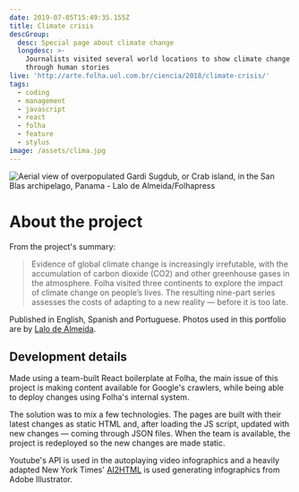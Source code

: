 ```yaml
---
date: 2019-07-05T15:49:35.155Z
title: Climate crisis
descGroup:
  desc: Special page about climate change
  longdesc: >-
    Journalists visited several world locations to show climate change impact
    through human stories
live: 'http://arte.folha.uol.com.br/ciencia/2018/climate-crisis/'
tags:
  - coding
  - management
  - javascript
  - react
  - folha
  - feature
  - stylus
image: /assets/clima.jpg
---
```

![Aerial view of overpopulated Gardi Sugdub, or Crab island, in the San Blas archipelago, Panama - Lalo de Almeida/Folhapress](/assets/clima.jpg)

# About the project

From the project's summary:

> Evidence of global climate change is increasingly irrefutable, with the accumulation of carbon dioxide (CO2) and other greenhouse gases in the atmosphere.
> Folha visited three continents to explore the impact of climate change on people’s lives. The resulting nine-part series assesses the costs of adapting to a new reality — before it is too late.

Published in English, Spanish and Portuguese. Photos used in this portfolio are by [Lalo de Almeida](http://lalodealmeida.com.br/site_pt/).

## Development details



Made using a team-built React boilerplate at Folha, the main issue of this project is making content available for Google's crawlers, while being able to deploy changes using Folha's internal system.

The solution was to mix a few technologies. The pages are built with their latest changes as static HTML and, after loading the JS script, updated with new changes — coming through JSON files. When the team is available, the project is redeployed so the new changes are made static.

Youtube's API is used in the autoplaying video infographics and a heavily adapted New York Times' [AI2HTML](http://ai2html.org/) is used generating infographics from Adobe Illustrator.
